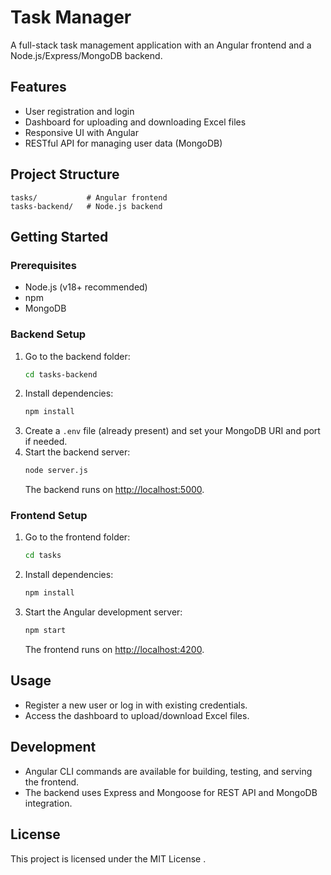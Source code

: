 # Task Manager

A full-stack task management application with an Angular frontend and a Node.js/Express/MongoDB backend.
        
## Features
     
- User registration and login  
- Dashboard for uploading and downloading Excel files   
- Responsive UI with Angular
- RESTful API for managing user data (MongoDB)     
     
## Project Structure

```
tasks/           # Angular frontend
tasks-backend/   # Node.js backend
```

## Getting Started

### Prerequisites

- Node.js (v18+ recommended)
- npm
- MongoDB

### Backend Setup

1. Go to the backend folder:
    ```sh
    cd tasks-backend
    ```
2. Install dependencies:
    ```sh
    npm install
    ```
3. Create a `.env` file (already present) and set your MongoDB URI and port if needed.
4. Start the backend server:
    ```sh
    node server.js
    ```
   The backend runs on [http://localhost:5000](http://localhost:5000).

### Frontend Setup

1. Go to the frontend folder:
    ```sh
    cd tasks
    ```
2. Install dependencies:
    ```sh
    npm install
    ```
3. Start the Angular development server:
    ```sh
    npm start
    ```
   The frontend runs on [http://localhost:4200](http://localhost:4200).

## Usage

- Register a new user or log in with existing credentials.
- Access the dashboard to upload/download Excel files.

## Development

- Angular CLI commands are available for building, testing, and serving the frontend.
- The backend uses Express and Mongoose for REST API and MongoDB integration.

## License

This project is licensed under the MIT License .
